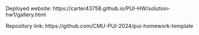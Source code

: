 <p> Deployed website: https://carter43758.github.io/PUI-HW/solution-hw1/gallery.html </p>
<p> Repository link: https://github.com/CMU-PUI-2024/pui-homework-template </p>
